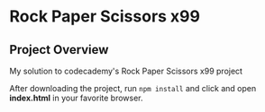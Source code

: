 # Rock Paper Scissors x99

## Project Overview

My solution to codecademy's Rock Paper Scissors x99 project

After downloading the project, run `npm install` and click and open **index.html** in your favorite browser.

